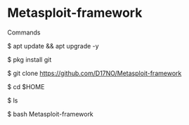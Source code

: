 # Metasploit-framework
Commands

$ apt update && apt upgrade -y

$ pkg install git 

$ git clone https://github.com/D17NO/Metasploit-framework

$ cd $HOME

$ ls 

$ bash Metasploit-framework
